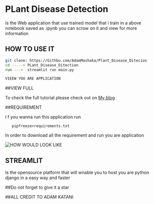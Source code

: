 # PLant Disease Detection 

Is the Web application that use trained model that i train in a above notebook saved as .ipynb you can scrow on it and view for more information 

##   HOW TO USE IT 

```sh
git clone: https://Githbu.com/AdamMashaka/Plant_Disease_Ditecion
cd -----> PLant_Disease_Ditection
run --->  streamlit run main.py

VIEEW YOU ARE APPLICATION


```

##VIEW FULL

To check the full tutorial please check out on [My blog](https://adamportifolio.netlify.app) 


##REQUIREMENT

I f you wanna run this application run  
```
   pipfreeze>requirements.txt
```
In order to download all the requirement and run you are application 


![HOW WOULD LOOK LIKE](adam.png)


## STREAMLIT 

Is the opensource platform that will wnable you to host you are python django in a easy way and faster

##Do not forget to give it a star  


##ALL CREDIT TO ADAM KATANI

